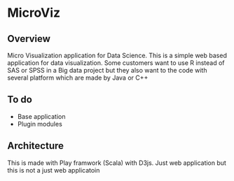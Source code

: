 MicroViz
======

## Overview 

Micro Visualization application for Data Science.
This is a simple web based application for data visualization.
Some customers want to use R instead of SAS or SPSS in a Big data project but they also want to the code with several platform which are made by Java or C++

## To do

* Base application
* Plugin modules

## Architecture

This is made with Play framwork (Scala) with D3js.
Just web application but this is not a just web applicatoin



